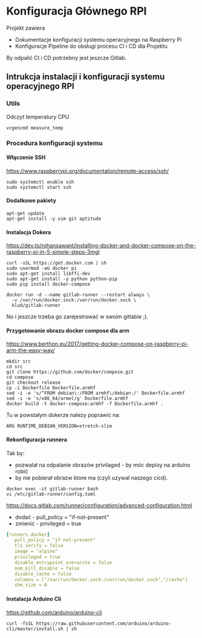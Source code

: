# Konfiguracja Głównego RPI

Projekt zawiera 
* Dokumentacje konfiguracji systemu operacyjnego na Raspberry Pi
* Konfiguracje Pipeline do obsługi procesu CI i CD dla Projektu

By odpalić CI i CD potrzebny jest jeszcze Gitlab.

## Intrukcja instalacji i konfiguracji systemu operacyjnego RPI

### Utils

Odczyt temperatury CPU

```
vcgencmd measure_temp
```


### Procedura konfiguracji systemu

#### Włączenie SSH
https://www.raspberrypi.org/documentation/remote-access/ssh/

```
sudo systemctl enable ssh
sudo systemctl start ssh
```

#### Dodatkowe pakiety

```
apt-get update
apt-get install -y vim git aptitude
```


#### Instalacja Dokera
https://dev.to/rohansawant/installing-docker-and-docker-compose-on-the-raspberry-pi-in-5-simple-steps-3mgl
```
curl -sSL https://get.docker.com | sh
sudo usermod -aG docker pi
sudo apt-get install libffi-dev
sudo apt-get install -y python python-pip
sudo pip install docker-compose
```

```
docker run -d --name gitlab-runner --restart always \
  -v /var/run/docker.sock:/var/run/docker.sock \
  klud/gitlab-runner
```

No i jeszcze trzeba go zarejestrować w swoim gitlabie ;).

#### Przygotowanie obrazu docker compose dla arm
https://www.berthon.eu/2017/getting-docker-compose-on-raspberry-pi-arm-the-easy-way/

```
mkdir src
cd src
git clone https://github.com/docker/compose.git
cd compose
git checkout release
cp -i Dockerfile Dockerfile.armhf
sed -i -e 's/^FROM debian\:/FROM armhf\/debian:/' Dockerfile.armhf
sed -i -e 's/x86_64/armel/g' Dockerfile.armhf
docker build -t docker-compose:armhf -f Dockerfile.armhf .
```

Tu w powstałym dokerze nalezy poprawić na:
```
ARG RUNTIME_DEBIAN_VERSION=stretch-slim
```

#### Rekonfiguracja runnera

Tak by:
- pozwalał na odpalanie obrazów privilaged - by móc deploy na arduino robić
- by nie pobierał obrazw ktore ma (czyli uzywal naszego cicd).

```
docker exec -it gitlab-runner bash
vi /etc/gitlab-runner/config.toml
```

https://docs.gitlab.com/runner/configuration/advanced-configuration.html

 - dodać - pull_policy = "if-not-present"
 - zmienić - privileged = true

 ```yml
 [runners.docker]                                                      
    pull_policy = "if-not-present"                                    
    tls_verify = false                 
    image = "alpine"           
    privileged = true                                             
    disable_entrypoint_overwrite = false                           
    oom_kill_disable = false                                  
    disable_cache = false                                        
    volumes = ["/var/run/docker.sock:/var/run/docker.sock","/cache"]
    shm_size = 0                   
```

#### Instalacja Arduino Cli 
https://github.com/arduino/arduino-cli

```
curl -fsSL https://raw.githubusercontent.com/arduino/arduino-cli/master/install.sh | sh
```
